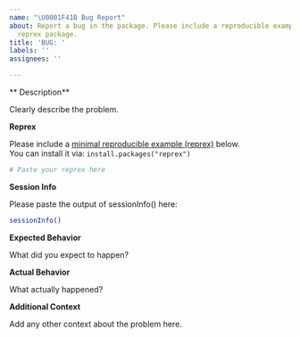```yaml
---
name: "\U0001F41B Bug Report"
about: Report a bug in the package. Please include a reproducible example using the
  reprex package.
title: 'BUG: '
labels: ''
assignees: ''

---
```


** Description**

Clearly describe the problem.


**Reprex**

Please include a [minimal reproducible example (reprex)](https://reprex.tidyverse.org/) below.  
You can install it via: `install.packages("reprex")`

```r
# Paste your reprex here
```

**Session Info**

Please paste the output of sessionInfo() here:

```r
sessionInfo()
```

**Expected Behavior**

What did you expect to happen?

**Actual Behavior**

What actually happened?

**Additional Context**

Add any other context about the problem here.
